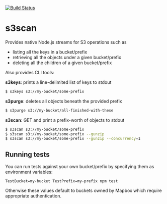 [![Build Status](https://travis-ci.org/mapbox/s3scan.svg?branch=master)](https://travis-ci.org/mapbox/s3scan)

# s3scan

Provides native Node.js streams for S3 operations such as
- listing all the keys in a bucket/prefix
- retrieving all the objects under a given bucket/prefix
- deleting all the children of a given bucket/prefix

Also provides CLI tools:

**s3keys**: prints a line-delimited list of keys to stdout

```sh
$ s3keys s3://my-bucket/some-prefix
```

**s3purge**: deletes all objects beneath the provided prefix

```sh
$ s3purge s3://my-bucket/all-finished-with-these
```

**s3scan**: GET and print a prefix-worth of objects to stdout

```sh
$ s3scan s3://my-bucket/some-prefix
$ s3scan s3://my-bucket/some-prefix --gunzip
$ s3scan s3://my-bucket/some-prefix --gunzip --concurrency=1
```

## Running tests

You can run tests against your own bucket/prefix by specifying them as environment variables:

```
TestBucket=my-bucket TestPrefix=my-prefix npm test
```

Otherwise these values default to buckets owned by Mapbox which require appropriate authentication.
